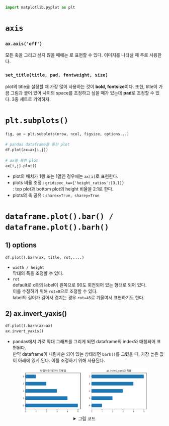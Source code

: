 
```python
import matplotlib.pyplot as plt 
```
# **`axis`**
### `ax.axis('off')`
모든 축을 그리고 싶지 않을 때에는 로 표현할 수 있다. 이미지를 나타낼 때 주로 사용한다. 

### `set_title(title, pad, fontweight, size)`
plot의 title을 설정할 때 가장 많이 사용하는 것이 **bold, fontsize**이다. 또한, title이 가끔 그림과 붙어 있어 사이의 space를 조정하고 싶을 때가 있는데 **pad**로 조정할 수 있다. 3종 세트로 기억하자.

# **`plt.subplots()`**

```python
fig, ax = plt.subplots(nrow, ncol, figsize, options...)

# pandas dataframe을 통한 plot
df.plot(ax=ax[i,j])

# ax를 통한 plot
ax[i,j].plot()
```

* plot의 배치가 1행 또는 1열인 경우에는 `ax[i]`로 표현한다.
* plots 비율 조정 : `gridspec_kw={'height_ratios':[3,1]}`<br>
: top plot과 bottom plot의 height 비율을 2:1로 한다. 
* plots의 축 공유 : `sharex=True, sharey=True`

# **`dataframe.plot().bar() / dataframe.plot().barh()`**

## **1) options**

```python
df.plot().barh(ax, title, rot,....)
```
* `width / height`<br>
막대의 폭을 조정할 수 있다.
* `rot` <br>
default로 x축의 label이 왼쪽으로 90도 회전되어 있는 형태로 되어 있다. <br>
이를 수정하기 위해 `rot=0`으로 조정할 수 있다. <br>
label의 길이가 길어서 겹치는 경우 `rot=45`로 기울여서 표현하기도 한다.

## **2) ax.invert_yaxis()**

```python
df.plot().barh(ax=ax)
ax.invert_yaxis()
```

* pandas에서 가로 막대 그래프를 그리게 되면 dataframe의 index와 매칭되어 표현된다. <br>
만약 dataframe이 내림차순 되어 있는 상태라면 `barh()`를 그렸을 때, 가장 높은 값이 아래에 있게 된다. 이를 조정하기 위해 사용된다.

<div markdown="1" style="text-align:center;">
<img src="./images/barh01.png" width="80%">
<details>
<summary>그림 코드</summary>
<div markdown="1" style="text-align:left">

```python
df = pd.DataFrame([5, 4, 3, 2, 1])

fig, ax = plt.subplots(1, 2, figsize=(10, 3))

df.plot.barh(ax=ax[0], legend=None, title='내림차순 데이터 프레임')
df.plot.barh(ax=ax[1], legend=None, title='ax.invert_yaxis() 적용')
ax[1].invert_yaxis()
```
</div>     
</details>
</div>  





